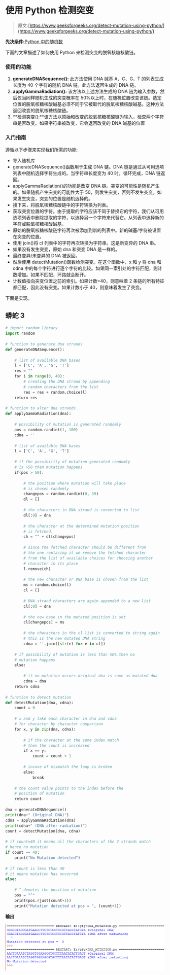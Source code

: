 # 使用 Python 检测突变

> 原文:[https://www.geeksforgeeks.org/detect-mutation-using-python/](https://www.geeksforgeeks.org/detect-mutation-using-python/)

**先决条件:**[Python 中的随机数](https://www.geeksforgeeks.org/random-numbers-in-python/)

下面的文章描述了如何使用 Python 来检测突变的脱氧核糖核酸链。

### 使用的功能

1.  **generateDNASequence():** 此方法使用 DNA 碱基 A、C、G、T 的列表生成长度为 40 个字符的随机 DNA 链。此方法返回生成的 DNA 链。
2.  **applyGammaRadiation():** 该方法以上述方法生成的 DNA 链为输入参数，然后仅当同样随机生成的突变概率在 50%以上时，在随机位置改变该链。选定位置的脱氧核糖核酸碱基必须不同于它被取代的脱氧核糖核酸碱基。这种方法返回改变的脱氧核糖核酸链。
3.  **检测突变():**该方法以原始和改变的脱氧核糖核酸链为输入，检查两个字符串是否改变。如果字符串被改变，它会返回改变的 DNA 碱基的位置

### 入门指南

遵循以下步骤来实现我们所需的功能:

*   导入随机库
*   generateDNASequence()函数用于生成 DNA 链。DNA 链是通过从可用选项列表中随机选择字符生成的。当字符串长度变为 40 时，循环完成，DNA 链返回。
*   applyGammaRadiation()的功能是改变 DNA 链。突变的可能性是随机产生的。如果随机产生突变的可能性大于 50，则发生突变，否则不发生突变。如果发生突变，突变的位置是随机选择的。
*   接下来，将脱氧核糖核酸链中的字符转换为列表。
*   获取突变位置的字符。由于提取的字符应该不同于替换它的字符，我们从可用选项列表中删除提取的字符，以选择另一个字符来代替它。从列表中选择新的字符或脱氧核糖核酸碱基。
*   原始的脱氧核糖核酸链字符再次被添加到新的列表中。新的碱基/字符被设置在突变的位置。
*   使用 join()将 cl 列表中的字符再次转换为字符串。这是新变异的 DNA 串。
*   如果没有发生突变，原始 dna 和突变 DNA 是一样的。
*   最终变异/未变异的 DNA 被返回。
*   然后使用 detectMutation()函数检测突变。在这个函数中，x 和 y 将 dna 和 cdna 中的每个字符进行逐个字符的比较。如果同一索引处的字符匹配，则计数增加。如果不匹配，环路就会断开。
*   计数值指向突变位置之前的索引。如果计数=40，则意味着 2 条链的所有特征都匹配，因此没有突变。如果计数小于 40，则意味着发生了突变。

下面是实现。

## 蟒蛇 3

```py
# import random library
import random

# function to generate dna strands
def generateDNASequence():

    # list of available DNA bases
    l = ['C', 'A', 'G', 'T']
    res = ""
    for i in range(0, 40):
        # creating the DNA strand by appending 
        # random characters from the list
        res = res + random.choice(l)
    return res

# function to alter dna strands
def applyGammaRadiation(dna):

    # possibility of mutation is generated randomly
    pos = random.randint(1, 100)
    cdna = ''

    # list of available DNA bases
    l = ['C', 'A', 'G', 'T']

    # if the possibility of mutation generated randomly
    # is >50 then mutation happens
    if(pos > 50):

        # the position where mutation will take place
        # is chosen randomly
        changepos = random.randint(0, 39)
        dl = []

        # the characters in DNA strand is converted to list
        dl[:0] = dna

        # the character at the determined mutation position 
        # is fetched.
        ch = "" + dl[changepos]

        # since the fetched character should be different from 
        # the one replacing it we remove the fetched character
        # from the list of available choices for choosing another
        # character in its place
        l.remove(ch)

        # the new character or DNA base is chosen from the list
        ms = random.choice(l)
        cl = []

        # DNA strand characters are again appended to a new list
        cl[:0] = dna

        # the new base in the mutated position is set
        cl[changepos] = ms

        # the characters in the cl list is converted to string again
        # this is the new mutated DNA string
        cdna = ''.join([str(e) for e in cl])

    # if possibility of mutation is less than 50% then no 
    # mutation happens
    else:

        # if no mutation occurs original dna is same as mutated dna
        cdna = dna
    return cdna

# function to detect mutation
def detectMutation(dna, cdna):
    count = 0

    # x and y take each character in dna and cdna
    # for character by character comparison
    for x, y in zip(dna, cdna):

        # if the character at the same index match
        # then the count is increased
        if x == y:
            count = count + 1

        # incase of mismatch the loop is broken
        else:
            break

    # the count value points to the index before the 
    # position of mutation
    return count

dna = generateDNASequence()
print(dna+" (Original DNA)")
cdna = applyGammaRadiation(dna)
print(cdna+" (DNA after radiation)")
count = detectMutation(dna, cdna)

# if count=40 it means all the characters of the 2 strands match
# hence no mutation
if count == 40:
    print("No Mutation detected")

# if count is less than 40
# it means mutation has occurred
else:

    # ^ denotes the position of mutation
    pos = "^"
    print(pos.rjust(count+1))
    print("Mutation detected at pos = ", (count+1))
```

**输出**

![](img/d266a30149296967135c3a109ceb7fe4.png)
